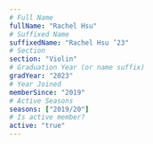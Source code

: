 ```yaml
---
# Full Name
fullName: "Rachel Hsu"
# Suffixed Name
suffixedName: "Rachel Hsu ’23"
# Section
section: "Violin"
# Graduation Year (or name suffix)
gradYear: "2023"
# Year Joined
memberSince: "2019"
# Active Seasons
seasons: ["2019/20"]
# Is active member?
active: "true"
---
```


